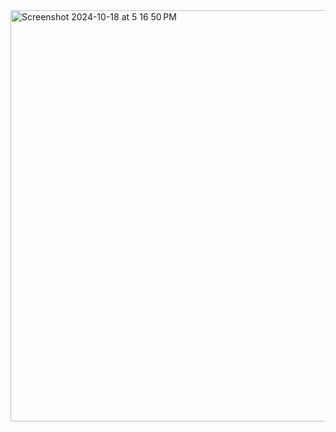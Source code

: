 <img width="658" alt="Screenshot 2024-10-18 at 5 16 50 PM" src="https://github.com/user-attachments/assets/71209a98-3c92-467a-865e-8810e72eb798">
